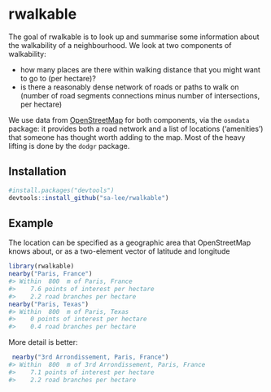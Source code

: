 
<!-- README.md is generated from README.Rmd. Please edit that file -->

# rwalkable

The goal of rwalkable is to look up and summarise some information about
the walkability of a neighbourhood. We look at two components of
walkability:

  - how many places are there within walking distance that you might
    want to go to (per hectare)?
  - is there a reasonably dense network of roads or paths to walk on
    (number of road segments connections minus number of intersections,
    per hectare)

We use data from
[OpenStreetMap](https://www.openstreetmap.org/copyright) for both
components, via the `osmdata` package: it provides both a road network
and a list of locations (‘amenities’) that someone has thought worth
adding to the map. Most of the heavy lifting is done by the `dodgr`
package.

## Installation

``` r
#install.packages("devtools")
devtools::install_github("sa-lee/rwalkable")
```

## Example

The location can be specified as a geographic area that OpenStreetMap
knows about, or as a two-element vector of latitude and longitude

``` r
library(rwalkable)
nearby("Paris, France")
#> Within  800  m of Paris, France 
#>    7.6 points of interest per hectare
#>    2.2 road branches per hectare
nearby("Paris, Texas")
#> Within  800  m of Paris, Texas 
#>    0 points of interest per hectare
#>    0.4 road branches per hectare
```

More detail is better:

``` r
 nearby("3rd Arrondissement, Paris, France")
#> Within  800  m of 3rd Arrondissement, Paris, France 
#>    7.1 points of interest per hectare
#>    2.2 road branches per hectare
```
